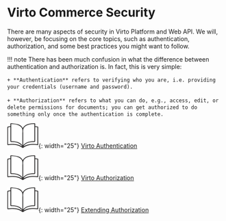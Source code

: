 # Virto Commerce Security

There are many aspects of security in Virto Platform and Web API. We will, however, be focusing on the core topics, such as authentication, authorization, and some best practices you might want to follow.

!!! note
	There has been much confusion in what the difference between authentication and authorization is. In fact, this is very simple:

	+ **Authentication** refers to verifying who you are, i.e. providing your credentials (username and password).

	+ **Authorization** refers to what you can do, e.g., access, edit, or delete permissions for documents; you can get authorized to do something only once the authentication is complete.


![Readmore](media/readmore.png){: width="25"} [Virto Authentication](authentication/issuing-and-using-access-token.md)

![Readmore](media/readmore.png){: width="25"} [Virto Authorization](authorization/overview.md)

![Readmore](media/readmore.png){: width="25"} [Extending Authorization](extensions/extending-authorization-policies.md)